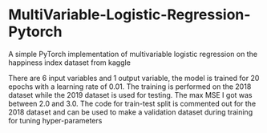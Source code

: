 # MultiVariable-Logistic-Regression-Pytorch
A simple PyTorch implementation of multivariable logistic regression on the happiness index dataset from kaggle

There are 6 input variables and 1 output variable, the model is trained for 20 epochs with a learning rate of 0.01.
The training is performed on the 2018 dataset while the 2019 dataset is used for testing. The max MSE I got was between 2.0 and 3.0.
The code for train-test split is commented out for the 2018 dataset and can be used to make a validation dataset during training for tuning hyper-parameters
